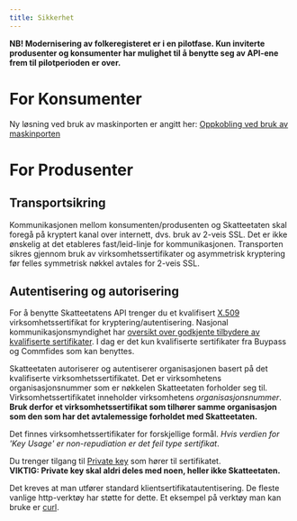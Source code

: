 ```yaml
---
title: Sikkerhet
---
```


**NB! Modernisering av folkeregisteret er i en pilotfase. Kun inviterte produsenter og konsumenter har mulighet til å benytte seg av API-ene frem til pilotperioden er over.**

# For Konsumenter 
Ny løsning ved bruk av maskinporten er angitt her: [Oppkobling ved bruk av maskinporten](../maskinporten) 
 
# For Produsenter
## Transportsikring
Kommunikasjonen mellom konsumenten/produsenten og Skatteetaten skal foregå på kryptert kanal over internett, dvs. bruk av 2-veis SSL. Det er ikke ønskelig at det etableres fast/leid-linje for kommunikasjonen. Transporten sikres gjennom bruk av virksomhetssertifikater og asymmetrisk kryptering før felles symmetrisk nøkkel avtales for 2-veis SSL.

## Autentisering og autorisering
For å benytte Skatteetatens API trenger du et kvalifisert [X.509]( https://en.wikipedia.org/wiki/X.509) virksomhetssertifikat for kryptering/autentisering. Nasjonal kommunikasjonsmyndighet har [oversikt over godkjente tilbydere av kvalifiserte sertifikater](https://www.nkom.no/internett/elektronisk-id-og-tillitstjenester/tillitsliste-trusted-list#norges_tillitsliste). I dag er det kun kvalifiserte sertifikater fra Buypass og Commfides som kan benyttes. 

Skatteetaten autoriserer og autentiserer organisasjonen basert på det kvalifiserte virksomhetssertifikatet. Det er virksomhetens organisasjonsnummer som er nøkkelen Skatteetaten forholder seg til. Virksomhetssertifikatet inneholder virksomhetens *organisasjonsnummer*. **Bruk derfor et virksomhetssertifikat som tilhører samme organisasjon som den som har det avtalemessige forholdet med Skatteetaten.**

Det finnes virksomhetssertifikater for forskjellige formål. *Hvis verdien for 'Key Usage' er non-repudiation er det feil type sertifikat*.

Du trenger tilgang til [Private key](https://en.wikipedia.org/wiki/Public-key_cryptography) som hører til sertifikatet. <br>
**VIKTIG: Private key skal aldri deles med noen, heller ikke Skatteetaten.**


Det kreves at man utfører standard klientsertifikatautentisering. De fleste vanlige http-verktøy har støtte for dette. Et eksempel på verktøy man kan bruke er [curl](https://ec.haxx.se/usingcurl-tls.html).

